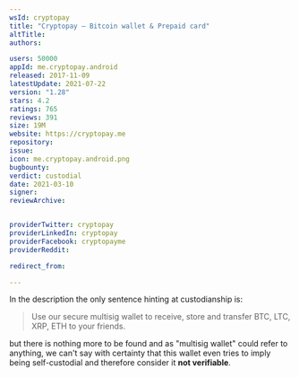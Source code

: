 ```yaml
---
wsId: cryptopay
title: "Cryptopay – Bitcoin wallet & Prepaid сard"
altTitle: 
authors:

users: 50000
appId: me.cryptopay.android
released: 2017-11-09
latestUpdate: 2021-07-22
version: "1.28"
stars: 4.2
ratings: 765
reviews: 391
size: 19M
website: https://cryptopay.me
repository: 
issue: 
icon: me.cryptopay.android.png
bugbounty: 
verdict: custodial
date: 2021-03-10
signer: 
reviewArchive:


providerTwitter: cryptopay
providerLinkedIn: cryptopay
providerFacebook: cryptopayme
providerReddit: 

redirect_from:

---
```



In the description the only sentence hinting at custodianship is:

> Use our secure multisig wallet to receive, store and transfer BTC, LTC, XRP,
  ETH to your friends.

but there is nothing more to be found and as "multisig wallet" could refer to
anything, we can't say with certainty that this wallet even tries to imply
being self-custodial and therefore consider it **not verifiable**.
